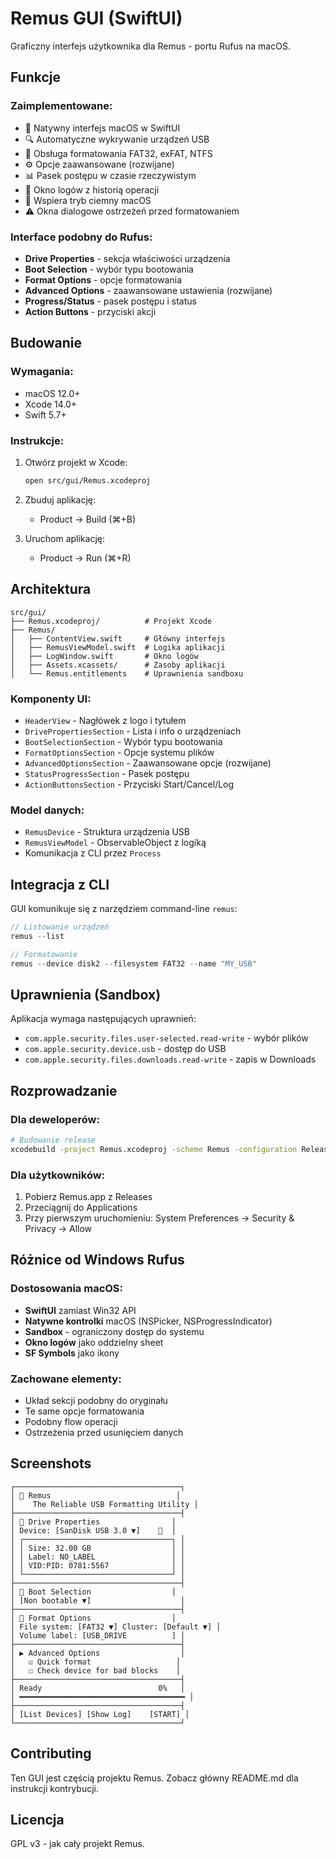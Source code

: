 # Remus GUI (SwiftUI)

Graficzny interfejs użytkownika dla Remus - portu Rufus na macOS.

## Funkcje

### Zaimplementowane:
- 📱 Natywny interfejs macOS w SwiftUI
- 🔍 Automatyczne wykrywanie urządzeń USB  
- 💾 Obsługa formatowania FAT32, exFAT, NTFS
- ⚙️ Opcje zaawansowane (rozwijane)
- 📊 Pasek postępu w czasie rzeczywistym
- 📝 Okno logów z historią operacji
- 🎨 Wspiera tryb ciemny macOS
- ⚠️ Okna dialogowe ostrzeżeń przed formatowaniem

### Interface podobny do Rufus:
- **Drive Properties** - sekcja właściwości urządzenia
- **Boot Selection** - wybór typu bootowania
- **Format Options** - opcje formatowania
- **Advanced Options** - zaawansowane ustawienia (rozwijane)
- **Progress/Status** - pasek postępu i status
- **Action Buttons** - przyciski akcji

## Budowanie

### Wymagania:
- macOS 12.0+
- Xcode 14.0+
- Swift 5.7+

### Instrukcje:

1. Otwórz projekt w Xcode:
   ```bash
   open src/gui/Remus.xcodeproj
   ```

2. Zbuduj aplikację:
   - Product → Build (⌘+B)

3. Uruchom aplikację:
   - Product → Run (⌘+R)

## Architektura

```
src/gui/
├── Remus.xcodeproj/          # Projekt Xcode
├── Remus/
│   ├── ContentView.swift     # Główny interfejs
│   ├── RemusViewModel.swift  # Logika aplikacji
│   ├── LogWindow.swift       # Okno logów
│   ├── Assets.xcassets/      # Zasoby aplikacji
│   └── Remus.entitlements    # Uprawnienia sandboxu
```

### Komponenty UI:
- `HeaderView` - Nagłówek z logo i tytułem
- `DrivePropertiesSection` - Lista i info o urządzeniach
- `BootSelectionSection` - Wybór typu bootowania
- `FormatOptionsSection` - Opcje systemu plików
- `AdvancedOptionsSection` - Zaawansowane opcje (rozwijane)
- `StatusProgressSection` - Pasek postępu
- `ActionButtonsSection` - Przyciski Start/Cancel/Log

### Model danych:
- `RemusDevice` - Struktura urządzenia USB
- `RemusViewModel` - ObservableObject z logiką
- Komunikacja z CLI przez `Process`

## Integracja z CLI

GUI komunikuje się z narzędziem command-line `remus`:

```swift
// Listowanie urządzeń
remus --list

// Formatowanie
remus --device disk2 --filesystem FAT32 --name "MY_USB"
```

## Uprawnienia (Sandbox)

Aplikacja wymaga następujących uprawnień:
- `com.apple.security.files.user-selected.read-write` - wybór plików
- `com.apple.security.device.usb` - dostęp do USB
- `com.apple.security.files.downloads.read-write` - zapis w Downloads

## Rozprowadzanie

### Dla deweloperów:
```bash
# Budowanie release
xcodebuild -project Remus.xcodeproj -scheme Remus -configuration Release build
```

### Dla użytkowników:
1. Pobierz Remus.app z Releases
2. Przeciągnij do Applications
3. Przy pierwszym uruchomieniu: System Preferences → Security & Privacy → Allow

## Różnice od Windows Rufus

### Dostosowania macOS:
- **SwiftUI** zamiast Win32 API
- **Natywne kontrolki** macOS (NSPicker, NSProgressIndicator)
- **Sandbox** - ograniczony dostęp do systemu
- **Okno logów** jako oddzielny sheet
- **SF Symbols** jako ikony

### Zachowane elementy:
- Układ sekcji podobny do oryginału
- Te same opcje formatowania
- Podobny flow operacji
- Ostrzeżenia przed usunięciem danych

## Screenshots

```
┌─────────────────────────────────────┐
│ 🔷 Remus                            │
│    The Reliable USB Formatting Utility │
├─────────────────────────────────────┤
│ 💾 Drive Properties                │  
│ Device: [SanDisk USB 3.0 ▼]    🔄  │
│ ┌─────────────────────────────────┐ │
│ │ Size: 32.00 GB                  │ │
│ │ Label: NO_LABEL                 │ │
│ │ VID:PID: 0781:5567              │ │
│ └─────────────────────────────────┘ │
├─────────────────────────────────────┤
│ 🔄 Boot Selection                  │
│ [Non bootable ▼]                    │
├─────────────────────────────────────┤
│ 💾 Format Options                  │
│ File system: [FAT32 ▼] Cluster: [Default ▼] │
│ Volume label: [USB_DRIVE          ] │
├─────────────────────────────────────┤
│ ▶ Advanced Options                  │
│   ☑ Quick format                   │
│   ☐ Check device for bad blocks    │
├─────────────────────────────────────┤
│ Ready                          0%   │
│ ━━━━━━━━━━━━━━━━━━━━━━━━━━━━━━━━━━━━━ │
├─────────────────────────────────────┤
│ [List Devices] [Show Log]    [START] │
└─────────────────────────────────────┘
```

## Contributing

Ten GUI jest częścią projektu Remus. Zobacz główny README.md dla instrukcji kontrybucji.

## Licencja

GPL v3 - jak cały projekt Remus.
